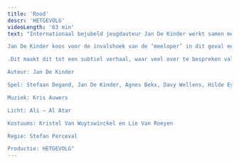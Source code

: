```yaml
---
title: 'Rood'
descr: 'HETGEVOLG'
videoLength: '63 min'
text: "Internationaal bejubeld jeugdauteur Jan De Kinder werkt samen met topacteur Stefaan Degand en regisseur Stefan Perceval aan een organisch verhaal over pesten.

Jan De Kinder koos voor de invalshoek van de ‘meeloper’ in dit geval een naamloze ik, die min of meer ongewild en onschuldig de aanzet geeft voor het pesten. In de theatrale vertaling van deze internationale bestseller gaan de makers opzoek naar hoe mensen in de schoenen kunnen staan van een getuige van een soort wreedheid die vast vaker op plaatsen voorkomen dan volwassenen zich willen inbeelden

.Dit maakt dit tot een subtiel verhaal, waar veel over te bespreken valt en dus is ROOD een waardevolle bijdrage aan het debat over pesten, aan het debat over de verantwoordelijkheid van elke betrokken partij en over het hoe pesten te stoppen is.

Auteur: Jan De Kinder

Spel: Stefaan Degand, Jan De Kinder, Agnes Bekx, Davy Wellens, Hilde Eykens, Rita Scheyltjens, Tom Bernaerts, Dirk Van Bladel, Ellen Damen, Rita Goossens, Carina Geerts, Emilia Van Sweeveldt, Naqib Yaqoobi, Char Lee en Roxanne Mees

Muziek: Kris Auwers

Licht: Ali – Al Atar

Kostuums: Kristel Van Wuytswinckel en Lie Van Roeyen

Regie: Stefan Perceval

Productie: HETGEVOLG"
---
```

